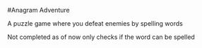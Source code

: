 #Anagram Adventure

A puzzle game where you defeat enemies by spelling words

Not completed as of now only checks if the word can be spelled
